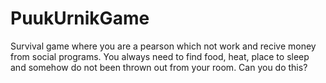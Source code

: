 # PuukUrnikGame

Survival game where you are a pearson which not work and recive money from social programs. You always need to find food, heat, place to sleep and somehow do not been thrown out from your room. Can you do this?
